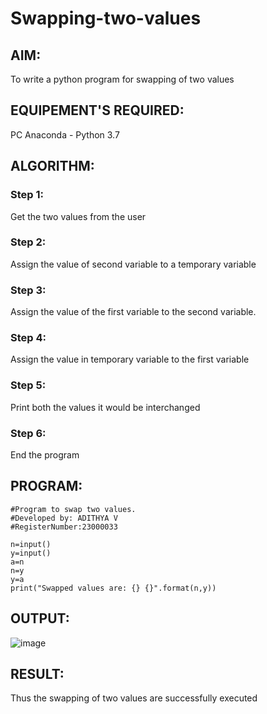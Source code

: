 # Swapping-two-values
## AIM:
To write a python program for swapping of two values
## EQUIPEMENT'S REQUIRED: 
PC
Anaconda - Python 3.7
## ALGORITHM: 
### Step 1:
Get the two values from the user
### Step 2: 
Assign the value of second variable to a temporary variable 
### Step 3: 
Assign the value of the first variable to the second variable.
### Step 4:  
Assign the value in temporary variable to the first variable
### Step 5: 
Print both the values it would be interchanged
### Step 6: 
End the program
## PROGRAM:
```
#Program to swap two values.
#Developed by: ADITHYA V
#RegisterNumber:23000033

n=input()
y=input()
a=n
n=y
y=a
print("Swapped values are: {} {}".format(n,y))
```
## OUTPUT:
![image](https://github.com/ADITHYA23000033/Swapping-two-values/assets/148514544/ee97d6c3-48e6-441d-b9f0-bacb158eb1d0)

## RESULT:
Thus the swapping of two values are successfully executed



